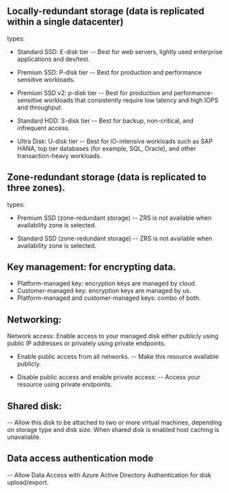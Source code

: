 Locally-redundant storage (data is replicated within a single datacenter)
--
types:
* Standard SSD: E-disk tier
-- Best for web servers, lightly used enterprise applications and dev/test.
  
* Premium SSD: P-disk tier
-- Best for production and performance sensitive workloads.
  
* Premium SSD v2: p-disk tier
-- Best for production and performance-sensitive workloads that consistently require low latency and high IOPS and throughput.

* Standard HDD: S-disk tier
-- Best for backup, non-critical, and infrequent access.
  
* Ultra Disk: U-disk tier
-- Best for IO-intensive workloads such as SAP HANA, top tier databases (for example, SQL, Oracle), and other transaction-heavy workloads.

Zone-redundant storage (data is replicated to three zones).
--
types:
* Premium SSD (zone-redundant storage)
-- ZRS is not available when availability zone is selected.
  
* Standard SSD (zone-redundant storage)
-- ZRS is not available when availability zone is selected.
  
Key management: for encrypting data.
--
* Platform-managed key: encryption keys are managed by cloud.
* Customer-managed key: encryption keys are managed by us.
* Platform-managed and customer-managed keys: combo of both.

Networking:
--
Network access: Enable access to your managed disk either publicly using public IP addresses or privately using private endpoints.

* Enable public access from all networks.
-- Make this resource available publicly.
  
* Disable public access and enable private access:
-- Access your resource using private endpoints.
  
Shared disk:
--
-- Allow this disk to be attached to two or more virtual machines, depending on storage type and disk size. When shared disk is enabled host caching is unavailable. 

Data access authentication mode
--
-- Allow Data Access with Azure Active Directory Authentication for disk upload/export.

